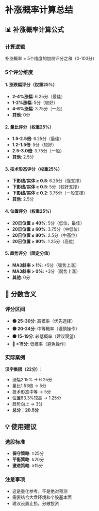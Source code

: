 # 补涨概率计算总结

## 📊 补涨概率计算公式

### 计算逻辑
补涨概率 = 5个维度的加权评分之和（0-100分）

### 5个评分维度

#### 1. 涨跌幅评分（权重25%）
- **2-4%涨幅**: 6.25分（最佳）
- **1-2%涨幅**: 5分（较好）
- **4-6%涨幅**: 3.75分（一般）
- **其他**: 0分

#### 2. 量比评分（权重25%）
- **1.5-2.5倍**: 6.25分（最佳）
- **1.2-1.5倍**: 5分（较好）
- **2.5-3.0倍**: 3.75分（一般）
- **其他**: 2.5分

#### 3. 技术形态评分（权重25%）
- **下影线/实体 ≥ 0.8**: 6.25分（强支撑）
- **下影线/实体 ≥ 0.5**: 5分（较好支撑）
- **下影线/实体 ≥ 0.2**: 3.75分（一般支撑）
- **其他**: 2.5分

#### 4. 位置评分（权重25%）
- **20日位置 ≤ 40%**: 5分（低位，最佳）
- **20日位置 ≤ 60%**: 3.75分（中低位）
- **20日位置 ≤ 80%**: 2.5分（中高位）
- **20日位置 > 80%**: 1.25分（高位）

#### 5. 趋势评分（固定分值）
- **MA3斜率 > 1%**: +5分（强势上涨）
- **MA3斜率 > 0%**: +3分（弱势上涨）
- **其他**: 0分

## 🎯 分数含义

### 评分区间
- **🟢 25-30分**: 高概率（优先选择）
- **🟡 20-24分**: 中等概率（谨慎操作）  
- **🟠 15-19分**: 较低概率（建议观望）
- **🔴 <15分**: 低概率（避免操作）

### 实际案例
**汉宇集团（22分）**：
- 涨幅2.15% → 6.25分
- 量比1.53倍 → 5分  
- 技术形态中等 → 5分
- 位置83.3%较高 → 1.25分
- 趋势向上 → 3分
- **总分：20.5分**

## 💡 使用建议

### 选股标准
- **保守策略**: ≥25分
- **平衡策略**: ≥20分  
- **激进策略**: ≥15分

### 注意事项
- 这是量化参考，不是绝对预测
- 需要结合大盘环境和个股基本面
- 建议设置止损，分散投资

